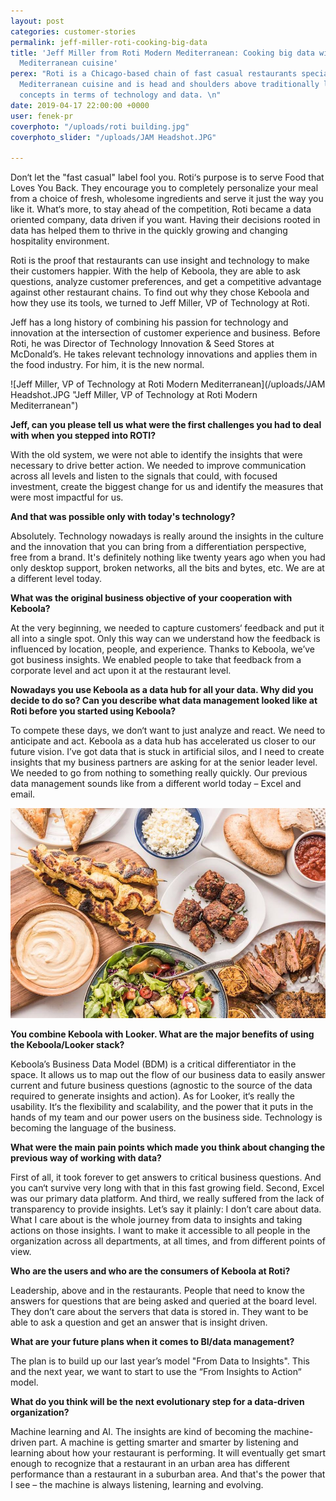 ```yaml
---
layout: post
categories: customer-stories
permalink: jeff-miller-roti-cooking-big-data
title: 'Jeff Miller from Roti Modern Mediterranean: Cooking big data with love for
  Mediterranean cuisine'
perex: "Roti is a Chicago-based chain of fast casual restaurants specializing in the
  Mediterranean cuisine and is head and shoulders above traditionally led restaurant
  concepts in terms of technology and data. \n"
date: 2019-04-17 22:00:00 +0000
user: fenek-pr
coverphoto: "/uploads/roti building.jpg"
coverphoto_slider: "/uploads/JAM Headshot.JPG"

---
```


Don‘t let the "fast casual" label fool you. Roti‘s purpose is to serve Food that Loves You Back. They encourage you to completely personalize your meal from a choice of fresh, wholesome ingredients and serve it just the way you like it. What‘s more, to stay ahead of the competition, Roti became a data oriented company, data driven if you want. Having their decisions rooted in data has helped them to thrive in the quickly growing and changing hospitality environment.

Roti is the proof that restaurants can use insight and technology to make their customers happier. With the help of Keboola, they are able to ask questions, analyze customer preferences, and get a competitive advantage against other restaurant chains. To find out why they chose Keboola and how they use its tools, we turned to Jeff Miller, VP of Technology at Roti.

Jeff has a long history of combining his passion for technology and innovation at the intersection of customer experience and business. Before Roti, he was Director of Technology Innovation & Seed Stores at McDonald’s. He takes relevant technology innovations and applies them in the food industry. For him, it is the new normal.

![Jeff Miller, VP of Technology at Roti Modern Mediterranean](/uploads/JAM Headshot.JPG "Jeff Miller, VP of Technology at Roti Modern Mediterranean")

**Jeff, can you please tell us what were the first challenges you had to deal with when you stepped into ROTI?**

With the old system, we were not able to identify the insights that were necessary to drive better action. We needed to improve communication across all levels and listen to the signals that could, with focused investment, create the biggest change for us and identify the measures that were most impactful for us.

**And that was possible only with today's technology?**

Absolutely. Technology nowadays is really around the insights in the culture and the innovation that you can bring from a differentiation perspective, free from a brand. It's definitely nothing like twenty years ago when you had only desktop support, broken networks, all the bits and bytes, etc. We are at a different level today.

**What was the original business objective of your cooperation with Keboola?**

At the very beginning, we needed to capture customers‘ feedback and put it all into a single spot. Only this way can we understand how the feedback is influenced by location, people, and experience. Thanks to Keboola, we’ve got business insights. We enabled people to take that feedback from a corporate level and act upon it at the restaurant level.

**Nowadays you use Keboola as a data hub for all your data. Why did you decide to do so? Can you describe what data management looked like at Roti before you started using Keboola?**

To compete these days, we don‘t want to just analyze and react. We need to anticipate and act. Keboola as a data hub has accelerated us closer to our future vision. I’ve got data that is stuck in artificial silos, and I need to create insights that my business partners are asking for at the senior leader level. We needed to go from nothing to something really quickly. Our previous data management sounds like from a different world today – Excel and email.

![](/uploads/ROTI_facebook1.jpg)

**You combine Keboola with Looker. What are the major benefits of using the Keboola/Looker stack?**

Keboola’s Business Data Model (BDM) is a critical differentiator in the space. It allows us to map out the flow of our business data to easily answer current and future business questions (agnostic to the source of the data required to generate insights and action). As for Looker, it‘s really the usability. It‘s the flexibility and scalability, and the power that it puts in the hands of my team and our power users on the business side. Technology is becoming the language of the business.

**What were the main pain points which made you think about changing the previous way of working with data?**

First of all, it took forever to get answers to critical business questions. And you can‘t survive very long with that in this fast growing field. Second, Excel was our primary data platform. And third, we really suffered from the lack of transparency to provide insights. Let’s say it plainly: I don’t care about data. What I care about is the whole journey from data to insights and taking actions on those insights. I want to make it accessible to all people in the organization across all departments, at all times, and from different points of view.

**Who are the users and who are the consumers of Keboola at Roti?**

Leadership, above and in the restaurants. People that need to know the answers for questions that are being asked and queried at the board level. They don’t care about the servers that data is stored in. They want to be able to ask a question and get an answer that is insight driven.

**What are your future plans when it comes to BI/data management?**

The plan is to build up our last year’s model "From Data to Insights". This and the next year, we want to start to use the “From Insights to Action“ model.

**What do you think will be the next evolutionary step for a data-driven organization?**

Machine learning and AI. The insights are kind of becoming the machine-driven part. A machine is getting smarter and smarter by listening and learning about how your restaurant is performing. It will eventually get smart enough to recognize that a restaurant in an urban area has different performance than a restaurant in a suburban area. And that's the power that I see – the machine is always listening, learning and evolving.